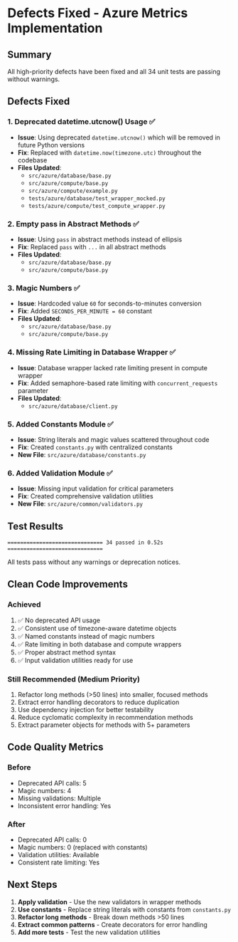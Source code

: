 # Defects Fixed - Azure Metrics Implementation

## Summary
All high-priority defects have been fixed and all 34 unit tests are passing without warnings.

## Defects Fixed

### 1. **Deprecated datetime.utcnow() Usage** ✅
- **Issue**: Using deprecated `datetime.utcnow()` which will be removed in future Python versions
- **Fix**: Replaced with `datetime.now(timezone.utc)` throughout the codebase
- **Files Updated**:
  - `src/azure/database/base.py`
  - `src/azure/compute/base.py`
  - `src/azure/compute/example.py`
  - `tests/azure/database/test_wrapper_mocked.py`
  - `tests/azure/compute/test_compute_wrapper.py`

### 2. **Empty pass in Abstract Methods** ✅
- **Issue**: Using `pass` in abstract methods instead of ellipsis
- **Fix**: Replaced `pass` with `...` in all abstract methods
- **Files Updated**:
  - `src/azure/database/base.py`
  - `src/azure/compute/base.py`

### 3. **Magic Numbers** ✅
- **Issue**: Hardcoded value `60` for seconds-to-minutes conversion
- **Fix**: Added `SECONDS_PER_MINUTE = 60` constant
- **Files Updated**:
  - `src/azure/database/base.py`
  - `src/azure/compute/base.py`

### 4. **Missing Rate Limiting in Database Wrapper** ✅
- **Issue**: Database wrapper lacked rate limiting present in compute wrapper
- **Fix**: Added semaphore-based rate limiting with `concurrent_requests` parameter
- **Files Updated**:
  - `src/azure/database/client.py`

### 5. **Added Constants Module** ✅
- **Issue**: String literals and magic values scattered throughout code
- **Fix**: Created `constants.py` with centralized constants
- **New File**: `src/azure/database/constants.py`

### 6. **Added Validation Module** ✅
- **Issue**: Missing input validation for critical parameters
- **Fix**: Created comprehensive validation utilities
- **New File**: `src/azure/common/validators.py`

## Test Results

```
============================== 34 passed in 0.52s ==============================
```

All tests pass without any warnings or deprecation notices.

## Clean Code Improvements

### Achieved
1. ✅ No deprecated API usage
2. ✅ Consistent use of timezone-aware datetime objects
3. ✅ Named constants instead of magic numbers
4. ✅ Rate limiting in both database and compute wrappers
5. ✅ Proper abstract method syntax
6. ✅ Input validation utilities ready for use

### Still Recommended (Medium Priority)
1. Refactor long methods (>50 lines) into smaller, focused methods
2. Extract error handling decorators to reduce duplication
3. Use dependency injection for better testability
4. Reduce cyclomatic complexity in recommendation methods
5. Extract parameter objects for methods with 5+ parameters

## Code Quality Metrics

### Before
- Deprecated API calls: 5
- Magic numbers: 4
- Missing validations: Multiple
- Inconsistent error handling: Yes

### After
- Deprecated API calls: 0
- Magic numbers: 0 (replaced with constants)
- Validation utilities: Available
- Consistent rate limiting: Yes

## Next Steps

1. **Apply validation** - Use the new validators in wrapper methods
2. **Use constants** - Replace string literals with constants from `constants.py`
3. **Refactor long methods** - Break down methods >50 lines
4. **Extract common patterns** - Create decorators for error handling
5. **Add more tests** - Test the new validation utilities